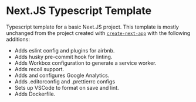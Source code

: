 # Next.JS Typescript Template

Typescript template for a basic Next.JS project. This template is mostly unchanged from the project created with [`create-next-app`](https://github.com/vercel/next.js/tree/canary/packages/create-next-app) with the following additions:

* Adds eslint config and plugins for airbnb.
* Adds husky pre-commit hook for linting.
* Adds Workbox configuration to generate a service worker.
* Adds recoil support.
* Adds and configures Google Analytics.
* Adds .editorconfig and .prettierrc configs
* Sets up VSCode to format on save and lint.
* Adds Dockerfile.

